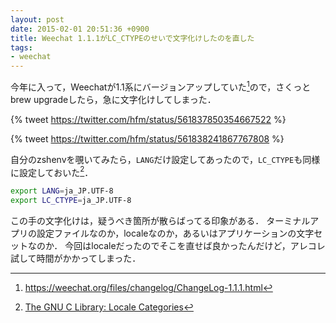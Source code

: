 ```yaml
---
layout: post
date: 2015-02-01 20:51:36 +0900
title: Weechat 1.1.1がLC_CTYPEのせいで文字化けしたのを直した
tags:
- weechat
---
```

今年に入って，Weechatが1.1系にバージョンアップしていた[^1]ので，さくっとbrew upgradeしたら，急に文字化けしてしまった．

{% tweet https://twitter.com/hfm/status/561837850354667522 %}

{% tweet https://twitter.com/hfm/status/561838241867767808 %}

自分のzshenvを覗いてみたら，`LANG`だけ設定してあったので，`LC_CTYPE`も同様に設定しておいた[^2]．

```sh
export LANG=ja_JP.UTF-8
export LC_CTYPE=ja_JP.UTF-8
```

この手の文字化けは，疑うべき箇所が散らばってる印象がある．
ターミナルアプリの設定ファイルなのか，localeなのか，あるいはアプリケーションの文字セットなのか．
今回はlocaleだったのでそこを直せば良かったんだけど，アレコレ試して時間がかかってしまった．

[^1]: https://weechat.org/files/changelog/ChangeLog-1.1.1.html
[^2]: [The GNU C Library: Locale Categories](https://www.gnu.org/savannah-checkouts/gnu/libc/manual/html_node/Locale-Categories.html)
